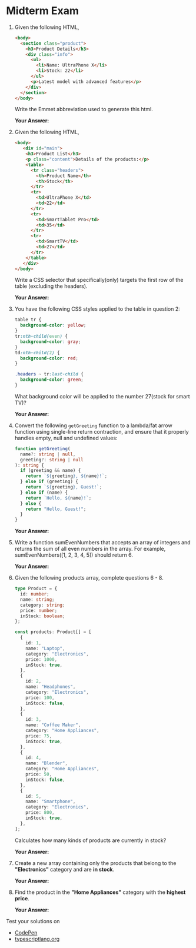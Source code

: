 # Midterm Exam

1. Given the following HTML,

   ```html
   <body>
     <section class="product">
       <h3>Product Details</h3>
       <div class="info">
         <ul>
           <li>Name: UltraPhone X</li>
           <li>Stock: 22</li>
         </ul>
         <p>Latest model with advanced features</p>
       </div>
     </section>
   </body>
   ```

   Write the Emmet abbreviation used to generate this html.

   **Your Answer:**

2. Given the following HTML,

   ```HTML
   <body>
      <div id="main">
       <h3>Product List</h3>
       <p class="content">Details of the products:</p>
       <table>
         <tr class="headers">
           <th>Product Name</th>
           <th>Stock</th>
         </tr>
         <tr>
           <td>UltraPhone X</td>
           <td>22</td>
         </tr>
         <tr>
           <td>SmartTablet Pro</td>
           <td>35</td>
         </tr>
         <tr>
           <td>SmartTV</td>
           <td>27</td>
         </tr>
       </table>
      </div>
   </body>

   ```

   Write a CSS selector that specifically(only) targets the first row of the table (excluding the headers).

   **Your Answer:**

3. You have the following CSS styles applied to the table in question 2:

   ```css
   table tr {
     background-color: yellow;
   }
   tr:nth-child(even) {
     background-color: gray;
   }
   td:nth-child(2) {
     background-color: red;
   }

   .headers ~ tr:last-child {
     background-color: green;
   }
   ```

   What background color will be applied to the number 27(stock for smart TV)?

   **Your Answer:**

4. Convert the following `getGreeting` function to a lambda/fat arrow function using single-line return contraction, and ensure that it properly handles empty, null and undefined values:

   ```typescript
   function getGreeting(
     name?: string | null,
     greeting?: string | null
   ): string {
     if (greeting && name) {
       return `${greeting}, ${name}!`;
     } else if (greeting) {
       return `${greeting}, Guest!`;
     } else if (name) {
       return `Hello, ${name}!`;
     } else {
       return "Hello, Guest!";
     }
   }
   ```

   **Your Answer:**

5. Write a function sumEvenNumbers that accepts an array of integers and returns the sum of all even numbers in the array. For example, sumEvenNumbers([1, 2, 3, 4, 5]) should return 6.

   **Your Answer:**

6. Given the following products array, complete questions 6 - 8.

   ```typescript
   type Product = {
     id: number;
     name: string;
     category: string;
     price: number;
     inStock: boolean;
   };

   const products: Product[] = [
     {
       id: 1,
       name: "Laptop",
       category: "Electronics",
       price: 1000,
       inStock: true,
     },
     {
       id: 2,
       name: "Headphones",
       category: "Electronics",
       price: 100,
       inStock: false,
     },
     {
       id: 3,
       name: "Coffee Maker",
       category: "Home Appliances",
       price: 75,
       inStock: true,
     },
     {
       id: 4,
       name: "Blender",
       category: "Home Appliances",
       price: 50,
       inStock: false,
     },
     {
       id: 5,
       name: "Smartphone",
       category: "Electronics",
       price: 800,
       inStock: true,
     },
   ];
   ```

   Calculates how many kinds of products are currently in stock?

   **Your Answer:**

7. Create a new array containing only the products that belong to the **"Electronics"** category and are **in stock**.

   **Your Answer:**

8. Find the product in the **"Home Appliances"** category with the **highest price**.

   **Your Answer:**

Test your solutions on

- [CodePen](https://codepen.io/Yong-Zhuang/pen/yLdwRLP)
- [typescriptlang.org](https://www.typescriptlang.org/play?#code/Q)
